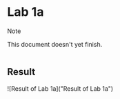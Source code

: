 # Lab 1a

> [!NOTE]
> This document doesn't yet finish.

```sh

```

## Result
![Result of Lab 1a]("Result of Lab 1a")
